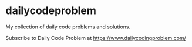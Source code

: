 # dailycodeproblem
My collection of daily code problems and solutions.

Subscribe to Daily Code Problem at https://www.dailycodingproblem.com/

